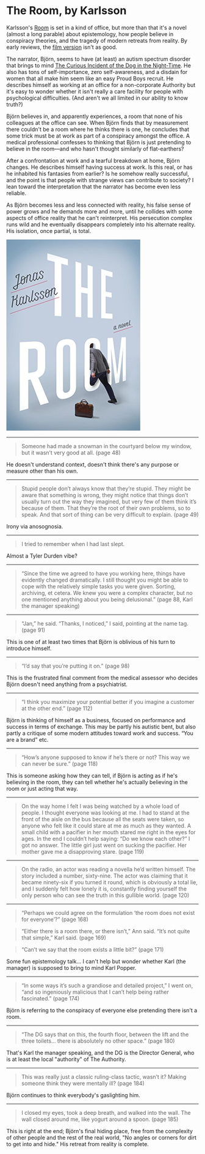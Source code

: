# The Room, by Karlsson

Karlsson's [Room][] is set in a kind of office, but more than that
it's a novel (almost a long parable) about epistemology, how people
believe in conspiracy theories, and the tragedy of modern retreats
from reality. By early reviews, the [film version][] isn't as good.

[Room]: https://www.penguinrandomhouse.com/books/235739/the-room-by-jonas-karlsson/ "The Room: A Novel, by Jonas Karlsson"
[film version]: https://en.wikipedia.org/wiki/Corner_Office_(film) "Corner Office (film)"


The narrator, Björn, seems to have (at least) an autism spectrum
disorder that brings to mind
[The Curious Incident of the Dog in the Night-Time][]. He also has
tons of self-importance, zero self-awareness, and a disdain for women
that all make him seem like an easy Proud Boys recruit. He describes
himself as working at an office for a non-corporate Authority but it's
easy to wonder whether it isn't really a care facility for people with
psychological difficulties. (And aren't we all limited in our ability
to know truth?)

[The Curious Incident of the Dog in the Night-Time]: https://en.wikipedia.org/wiki/The_Curious_Incident_of_the_Dog_in_the_Night-Time


Björn believes in, and apparently experiences, a room that none of his
colleagues at the office can see. When Björn finds that by measurement
there couldn't be a room where he thinks there is one, he concludes
that some trick must be at work as part of a conspiracy amongst the
office. A medical professional confesses to thinking that Björn is
just pretending to believe in the room—and who hasn't thought
similarly of flat-earthers?


After a confrontation at work and a tearful breakdown at home, Björn
changes. He describes himself having success at work. Is this real, or
has he inhabited his fantasies from earlier? Is he somehow really
successful, and the point is that people with strange views can
contribute to society? I lean toward the interpretation that the
narrator has become even less reliable.


As Björn becomes less and less connected with reality, his false sense
of power grows and he demands more and more, until he collides with
some aspects of office reality that he can't reinterpret. His
persecution complex runs wild and he eventually disappears completely
into his alternate reality. His isolation, once partial, is total.


![cover](cover.jpg)


---

> Someone had made a snowman in the courtyard below my window, but it
> wasn’t very good at all. (page 48)

He doesn't understand context, doesn't think there's any purpose or
measure other than his own.


---

> Stupid people don’t always know that they’re stupid. They might be
> aware that something is wrong, they might notice that things don’t
> usually turn out the way they imagined, but very few of them think
> it’s because of them. That they’re the root of their own problems,
> so to speak. And that sort of thing can be very difficult to
> explain. (page 49)

Irony via anosognosia.


---

> I tried to remember when I had last slept.

Almost a Tyler Durden vibe?


---

> “Since the time we agreed to have you working here, things have
> evidently changed dramatically. I still thought you might be able to
> cope with the relatively simple tasks you were given. Sorting,
> archiving, et cetera. We knew you were a complex character, but no
> one mentioned anything about you being delusional.” (page 88, Karl
> the manager speaking)


---

> “Jan,” he said. “Thanks, I noticed,” I said, pointing at the name
> tag. (page 91)

This is one of at least two times that Björn is oblivious of his turn
to introduce himself.


---

> “I’d say that you’re putting it on.” (page 98)

This is the frustrated final comment from the medical assessor who
decides Björn doesn't need anything from a psychiatrist.


---

> “I think you maximize your potential better if you imagine a
> customer at the other end.” (page 112)

Björn is thinking of himself as a business, focused on performance and
success in terms of exchange. This may be partly his autistic bent,
but also partly a critique of some modern attitudes toward work and
success. “You are a brand” etc.


---

> “How’s anyone supposed to know if he’s there or not? This way we can
> never be sure.” (page 118)

This is someone asking how they can tell, if Björn is acting as if
he's believing in the room, they can tell whether he's actually
believing in the room or just acting that way.


---

> On the way home I felt I was being watched by a whole load of
> people. I thought everyone was looking at me. I had to stand at the
> front of the aisle on the bus because all the seats were taken, so
> anyone who felt like it could stare at me as much as they wanted. A
> small child with a pacifier in her mouth stared me right in the eyes
> for ages. In the end I couldn’t help saying: “Do we know each
> other?” I got no answer. The little girl just went on sucking the
> pacifier. Her mother gave me a disapproving stare. (page 119)


---

> On the radio, an actor was reading a novella he’d written himself.
> The story included a number, sixty-nine. The actor was claiming that
> it became ninety-six if you turned it round, which is obviously a
> total lie, and I suddenly felt how lonely it is, constantly finding
> yourself the only person who can see the truth in this gullible
> world. (page 120)


---

> “Perhaps we could agree on the formulation ‘the room does not exist
> for everyone’?” (page 168)

> “Either there is a room there, or there isn’t,” Ann said. “It’s not
> quite that simple,” Karl said. (page 169)

> “Can’t we say that the room exists a little bit?” (page 171)

Some fun epistemology talk... I can't help but wonder whether Karl
(the manager) is supposed to bring to mind Karl Popper.


---

> “In some ways it’s such a grandiose and detailed project,” I went
> on, “and so ingeniously malicious that I can’t help being rather
> fascinated.” (page 174)

Björn is referring to the conspiracy of everyone else pretending there
isn't a room.


---

> “The DG says that on this, the fourth floor, between the lift and
> the three toilets… there is absolutely no other space.” (page 180)

That's Karl the manager speaking, and the DG is the Director General,
who is at least the local "authority" of The Authority.


---

> This was really just a classic ruling-class tactic, wasn’t it?
> Making someone think they were mentally ill? (page 184)

Björn continues to think everybody's gaslighting him.


---

> I closed my eyes, took a deep breath, and walked into the wall. The
> wall closed around me, like yogurt around a spoon. (page 185)

This is right at the end; Björn's final hiding place, free from the
complexity of other people and the rest of the real world, "No angles
or corners for dirt to get into and hide." His retreat from reality is
complete.
